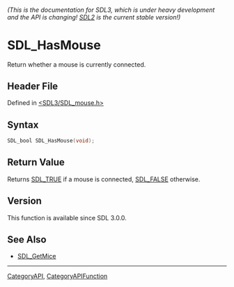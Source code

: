 ###### (This is the documentation for SDL3, which is under heavy development and the API is changing! [SDL2](https://wiki.libsdl.org/SDL2/) is the current stable version!)
# SDL_HasMouse

Return whether a mouse is currently connected.

## Header File

Defined in [<SDL3/SDL_mouse.h>](https://github.com/libsdl-org/SDL/blob/main/include/SDL3/SDL_mouse.h)

## Syntax

```c
SDL_bool SDL_HasMouse(void);

```

## Return Value

Returns [SDL_TRUE](SDL_TRUE) if a mouse is connected,
[SDL_FALSE](SDL_FALSE) otherwise.

## Version

This function is available since SDL 3.0.0.

## See Also

* [SDL_GetMice](SDL_GetMice)

----
[CategoryAPI](CategoryAPI), [CategoryAPIFunction](CategoryAPIFunction)

